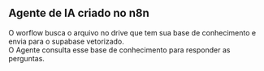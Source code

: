 ## Agente de IA criado no n8n
O worflow busca o arquivo no drive que tem sua base de conhecimento e envia para o supabase vetorizado. <br>
O Agente consulta esse base de conhecimento para responder as perguntas.
